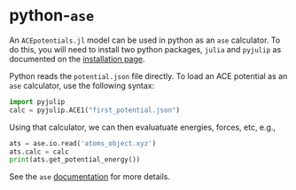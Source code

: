 # python-`ase`

An `ACEpotentials.jl` model can be used in python as an `ase` calculator. To do this, you will need to install two python packages, `julia` and `pyjulip` as documented on the [installation page](../gettingstarted/installation.md). 

Python reads the `potential.json` file directly. To load an ACE potential as an `ase` calculator, use the following syntax:

```python
import pyjulip
calc = pyjulip.ACE1("first_potential.json")
```

Using that calculator, we can then evaluatuate energies, forces, etc, e.g., 
```python
ats = ase.io.read('atoms_object.xyz')
ats.calc = calc
print(ats.get_potential_energy())
```

See the `ase` [documentation](https://wiki.fysik.dtu.dk/ase/ase/calculators/calculators.html#module-ase.calculators) for more details. 

